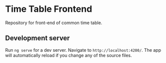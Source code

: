 # Time Table Frontend
Repository for front-end of  common time table.

## Development server

Run `ng serve` for a dev server. Navigate to `http://localhost:4200/`. The app will automatically reload if you change any of the source files.
